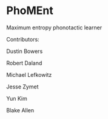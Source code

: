 PhoMEnt
=======

Maximum entropy phonotactic learner

Contributors:

Dustin Bowers

Robert Daland

Michael Lefkowitz

Jesse Zymet

Yun Kim

Blake Allen

